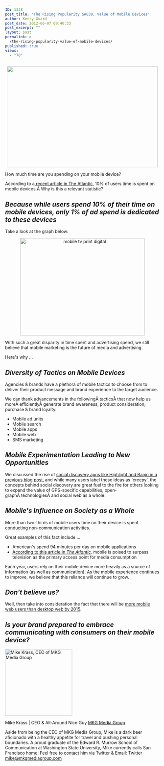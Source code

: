 ```yaml
---
ID: 1328
post_title: 'The Rising Popularity &#038; Value of Mobile Devices'
author: Kerry Guard
post_date: 2012-06-07 09:40:33
post_excerpt: ""
layout: post
permalink: >
  /the-rising-popularity-value-of-mobile-devices/
published: true
views:
  - "70"
---
```

<p style="text-align: center;"><img class="aligncenter  wp-image-1329" title="The new Nokia smart phone Lumia 800 is shown off at Nokia world, London" src="http://mkgmediagroup.com/wp-content/uploads/2012/06/mobile-phone.jpeg" alt="" width="492" height="330" /></p>
<p style="text-align: left;">How much time are you spending on your mobile device?</p>
<p style="text-align: left;">According to a<a href="http://www.theatlantic.com/business/archive/2012/05/this-graph-is-disastrous-for-print-and-great-for-facebook-or-the-opposite/257857/" target="_blank"> recent article in The Atlantic</a>, 10% of users time is spent on mobile devices.Â Why is this a relevant statistic?</p>

<h2 style="text-align: left;"><em>Because while users spend 10% of their time on mobile devices, only 1% of ad spend is dedicated to these devices</em></h2>
Take a look at the graph below:
<p style="text-align: center;"><img class="aligncenter  wp-image-1330" title="time spent chart" src="http://mkgmediagroup.com/wp-content/uploads/2012/06/time-spent-chart.png" alt="mobile tv print digital" width="407" height="318" /></p>
<p style="text-align: left;">With such a great disparity in time spent and advertising spend, we still believe that mobile marketing is the future of media and advertising.</p>
<p style="text-align: left;">Here's why ...</p>

<h2 style="text-align: left;"><em>Diversity of Tactics on Mobile Devices</em></h2>
<p style="text-align: left;">Agencies &amp; brands have a plethora of mobile tactics to choose from to deliver their product message and brand experience to the target audience.</p>
<p style="text-align: left;">We can thank advancements in the followingÂ tacticsÂ that now help us moreÂ efficientlyÂ generate brand awareness, product consideration, purchase &amp; brand loyalty.</p>

<ul>
	<li>Mobile ad units</li>
	<li>Mobile search</li>
	<li>Mobile apps</li>
	<li>Mobile web</li>
	<li>SMS marketing</li>
</ul>
<h2><em>Mobile Experimentation Leading to New Opportunities</em></h2>
We discussed the rise of <a href="http://mkgmediagroup.com/location-based-apps-at-sxswi" target="_blank">social discovery apps like Highlight and Banjo in a previous blog post</a>, and while many users label these ideas as 'creepy', the concepts behind social discovery are great fuel to the fire for others looking to expand the value of GPS-specific capabilities, open-graphÂ technologiesÂ and social web as a whole.
<h2><em>Mobile's Influence on Society as a Whole</em></h2>
More than two-thirds of mobile users time on their device is spent conducting non-communication activities.

Great examples of this fact include ...
<ul>
	<li>American's spend 94 minutes per day on mobile applications</li>
	<li><a href="http://www.theatlantic.com/business/archive/2012/06/why-mobile-will-dominate-the-future-of-media-and-advertising/258069/" target="_blank">According to this article in </a><em><a href="http://www.theatlantic.com/business/archive/2012/06/why-mobile-will-dominate-the-future-of-media-and-advertising/258069/" target="_blank">The Atlantic</a>, </em>mobile is poised to surpass television as the primary access point for media consumption</li>
</ul>
Each year, users rely on their mobile device more heavily as a source of information (as well as communication). As the mobile experience continues to improve, we believe that this reliance will continue to grow.
<h2><em>Don't believe us?</em></h2>
Well, then take into consideration the fact that there will be <a href="http://searchengineland.com/forecast-more-us-mobile-web-users-than-pc-by-2015-92516" target="_blank">more mobile web users than desktop web by 2015</a>.
<h2><em>Is your brand prepared to embrace communicating with consumers on their mobile device?</em></h2>

<img src="http://mkgmediagroup.com/wp-content/uploads/2011/08/mk_median_bw_head.jpeg" alt="Mike Krass, CEO of MKG Media Group" width="219" height="218" class="alignleft size-full wp-image-1794" />

<span itemprop="jobTitle">Mike Krass | CEO & All-Around Nice Guy</span>
<a href="http://www.mkgmediagroup.com" itemprop="url">MKG Media Group</a>
</span>

Aside from being the CEO of MKG Media Group, Mike is a dark beer aficionado with a healthy appetite for travel and pushing personal boundaries. A proud graduate of the Edward R. Murrow School of Communication at Washington State University, Mike currently calls San Francisco home. Feel free to contact him via Twitter & Email:
<a href="http://www.twitter.com/mikekrass" itemprop="url">Twitter</a>
<a href="mailto:mike@mkgmediagroup.com" itemprop="email">mike@mkgmediagroup.com</a>
</div>